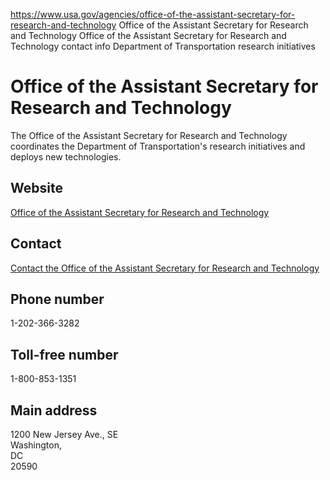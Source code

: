 

https://www.usa.gov/agencies/office-of-the-assistant-secretary-for-research-and-technology
Office of the Assistant Secretary for Research and Technology
Office of the Assistant Secretary for Research and Technology contact info
Department of Transportation research initiatives

Office of the Assistant Secretary for Research and Technology
=============================================================

The Office of the Assistant Secretary for Research and Technology coordinates the Department of Transportation's research initiatives and deploys new technologies.

Website
-------

[Office of the Assistant Secretary for Research and Technology](https://www.transportation.gov/mission/administrations/administration)

Contact
-------

[Contact the Office of the Assistant Secretary for Research and Technology](https://www.transportation.gov/content/ost-r)

Phone number
------------

1-202-366-3282

Toll-free number
----------------

1-800-853-1351

Main address
------------

1200 New Jersey Ave., SE  
Washington,  
DC  
20590
